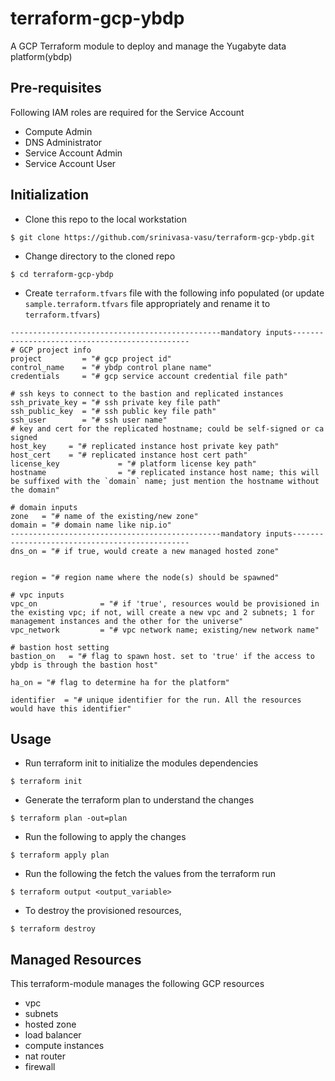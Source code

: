 # terraform-gcp-ybdp

A GCP Terraform module to deploy and manage the Yugabyte data platform(ybdp)

## Pre-requisites

Following IAM roles are required for the Service Account

- Compute Admin
- DNS Administrator
- Service Account Admin
- Service Account User

## Initialization
* Clone this repo to the local workstation

```
$ git clone https://github.com/srinivasa-vasu/terraform-gcp-ybdp.git
```

* Change directory to the cloned repo

```
$ cd terraform-gcp-ybdp
```

* Create `terraform.tfvars` file with the following info populated (or update `sample.terraform.tfvars` file appropriately and rename it to `terraform.tfvars`)

```
-----------------------------------------------mandatory inputs-----------------------------------------------
# GCP project info
project         = "# gcp project id"
control_name    = "# ybdp control plane name"
credentials     = "# gcp service account credential file path"

# ssh keys to connect to the bastion and replicated instances
ssh_private_key = "# ssh private key file path"
ssh_public_key  = "# ssh public key file path"
ssh_user        = "# ssh user name"
# key and cert for the replicated hostname; could be self-signed or ca signed
host_key     = "# replicated instance host private key path"
host_cert    = "# replicated instance host cert path"
license_key             = "# platform license key path"
hostname                = "# replicated instance host name; this will be suffixed with the `domain` name; just mention the hostname without the domain"

# domain inputs
zone   = "# name of the existing/new zone"
domain = "# domain name like nip.io"
-----------------------------------------------mandatory inputs-----------------------------------------------
dns_on = "# if true, would create a new managed hosted zone"


region = "# region name where the node(s) should be spawned"

# vpc inputs
vpc_on              = "# if 'true', resources would be provisioned in the existing vpc; if not, will create a new vpc and 2 subnets; 1 for management instances and the other for the universe"
vpc_network         = "# vpc network name; existing/new network name"

# bastion host setting
bastion_on   = "# flag to spawn host. set to 'true' if the access to ybdp is through the bastion host"

ha_on = "# flag to determine ha for the platform"

identifier  = "# unique identifier for the run. All the resources would have this identifier"
```


## Usage

* Run terraform init to initialize the modules dependencies

```
$ terraform init
```

* Generate the terraform plan to understand the changes

```
$ terraform plan -out=plan
```

* Run the following to apply the changes

```
$ terraform apply plan
```

* Run the following the fetch the values from the terraform run

```
$ terraform output <output_variable>
```

* To destroy the provisioned resources,

```
$ terraform destroy
```

## Managed Resources

This terraform-module manages the following GCP resources

- vpc
- subnets
- hosted zone
- load balancer
- compute instances
- nat router
- firewall